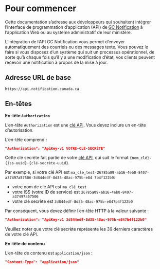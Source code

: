 # Pour commencer

Cette documentation s’adresse aux développeurs qui souhaitent intégrer l’interface de programmation d’application (API) de [GC Notification](https://notification.canada.ca/?lang=fr) à l’application Web ou au système administratif de leur ministère.

L’intégration de l’API GC Notification vous permet d’envoyer automatiquement des courriels ou des messages texte. Vous pouvez le faire si vous disposez d’un système qui suit un processus opérationnel, de sorte qu’à chaque fois qu’il y a une modification d’état, vos clients peuvent recevoir une notification à propos de la mise à jour.

## Adresse URL de base

```
https://api.notification.canada.ca
```
## En-têtes

**En-tête `Authorization`**

L’en-tête `Authorization` est une [clé API](cles.md). Vous devez inclure un en-tête d’autorisation.

L’en-tête comprend :

```json
"Authorization": "ApiKey-v1 VOTRE-CLÉ-SECRÈTE"
```

Cette clé secrète fait partie de votre [clé API](cles.md), qui suit le format `{nom_clé}-{iss-uuid}-{clé-secrète-uuid}`.

Par exemple, si votre clé API est
`ma_clé_test-26785a09-ab16-4eb0-8407-a37497a57506-3d844edf-8d35-48ac-975b-e84 7b4f122b0`:

* votre nom de clé API est `ma_clé_test`
* votre ISS (votre ID de service) est `26785a09-ab16-4eb0-8407-a37497a57506`
* votre clé secrète est `3d844edf-8d35-48ac-975b-e847b4f122b0`

Par conséquent, vous devez définir l’en-tête HTTP à la valeur suivante :

```json
"Authorization": "ApiKey-v1 3d844edf-8d35-48ac-975b-e847b4f122b0"
```

Veuillez noter que votre clé secrète représente les 36 derniers caractères de votre clé API.

**En-tête de contenu**

L’en-tête de contenu est `application/json` :

```json
"Content-Type": "application/json"
```
